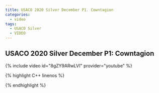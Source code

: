 ```yaml
---
title: USACO 2020 Silver December P1. Cowntagion
categories:
  - video
tags:
  - USACO Silver
  - VIDEO 
---
```

  
## USACO 2020 Silver December P1: Cowntagion  
  
{% include video id="8gZY9ARwLVI" provider="youtube" %}
  
  
{% highlight C++ linenos %}
  
{% endhighlight %}  

